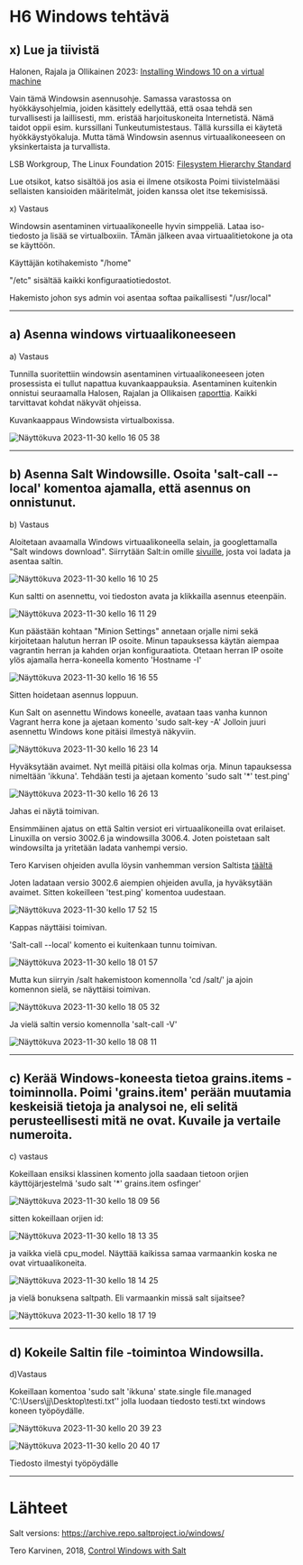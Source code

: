 # H6 Windows tehtävä

## x) Lue ja tiivistä

Halonen, Rajala ja Ollikainen 2023: [Installing Windows 10 on a virtual machine](https://github.com/therealhalonen/PhishSticks/blob/master/notes/ollikainen/windows.md)

Vain tämä Windowsin asennusohje. Samassa varastossa on hyökkäysohjelmia, joiden käsittely edellyttää, että osaa tehdä sen turvallisesti ja laillisesti, mm. eristää harjoituskoneita Internetistä. Nämä taidot oppii esim. kurssillani Tunkeutumistestaus. Tällä kurssilla ei käytetä hyökkäystyökaluja. Mutta tämä Windowsin asennus virtuaalikoneeseen on yksinkertaista ja turvallista.

LSB Workgroup, The Linux Foundation 2015: [Filesystem Hierarchy Standard](https://refspecs.linuxfoundation.org/FHS_3.0/fhs/index.html)

Lue otsikot, katso sisältöä jos asia ei ilmene otsikosta
Poimi tiivistelmääsi sellaisten kansioiden määritelmät, joiden kanssa olet itse tekemisissä.

x) Vastaus

Windowsin asentaminen virtuaalikoneelle hyvin simppeliä. Lataa iso-tiedosto ja lisää se virtualboxiin. TÄmän jälkeen avaa virtuaalitietokone ja ota se käyttöön.

Käyttäjän kotihakemisto "/home"

"/etc" sisältää kaikki konfiguraatiotiedostot.

Hakemisto johon sys admin voi asentaa softaa paikallisesti "/usr/local"


***


## a) Asenna windows virtuaalikoneeseen

a) Vastaus

Tunnilla suoritettiin windowsin asentaminen virtuaalikoneeseen joten prosessista ei tullut napattua kuvankaappauksia. Asentaminen kuitenkin onnistui seuraamalla Halosen, Rajalan ja Ollikaisen [raporttia](https://github.com/therealhalonen/PhishSticks/blob/master/notes/ollikainen/windows.md). Kaikki tarvittavat kohdat näkyvät ohjeissa.

Kuvankaappaus Windowsista virtualboxissa.

![Näyttökuva 2023-11-30 kello 16 05 38](https://github.com/juliusjantti/palvelinten_hallinta_kurssi/assets/148885509/6dd856f3-9cc4-4222-ba6b-c29a4eb6d544)

***

## b)  Asenna Salt Windowsille. Osoita 'salt-call --local' komentoa ajamalla, että asennus on onnistunut.

b) Vastaus

Aloitetaan avaamalla Windows virtuaalikoneella selain, ja googlettamalla "Salt windows download". Siirrytään Salt:in omille [sivuille](https://docs.saltproject.io/salt/install-guide/en/latest/topics/install-by-operating-system/windows.html), josta voi ladata ja asentaa saltin.

![Näyttökuva 2023-11-30 kello 16 10 25](https://github.com/juliusjantti/palvelinten_hallinta_kurssi/assets/148885509/2e6e7522-fccc-477b-ab15-3ed2d79b3daa)

Kun saltti on asennettu, voi tiedoston avata ja klikkailla asennus eteenpäin.

![Näyttökuva 2023-11-30 kello 16 11 29](https://github.com/juliusjantti/palvelinten_hallinta_kurssi/assets/148885509/a0ed23ac-d31d-499d-afc0-52f45f2244c5)

Kun päästään kohtaan "Minion Settings" annetaan orjalle nimi sekä kirjoitetaan halutun herran IP osoite. Minun tapauksessa käytän aiempaa vagrantin herran ja kahden  orjan konfiguraatiota. Otetaan herran IP osoite ylös ajamalla herra-koneella komento 'Hostname -I'

![Näyttökuva 2023-11-30 kello 16 16 55](https://github.com/juliusjantti/palvelinten_hallinta_kurssi/assets/148885509/509f4074-09b0-4e29-9e77-881915577429)

Sitten hoidetaan asennus loppuun.

Kun Salt on asennettu Windows koneelle, avataan taas vanha kunnon Vagrant herra kone ja ajetaan komento 'sudo salt-key -A' Jolloin juuri asennettu Windows kone pitäisi ilmestyä näkyviin.

![Näyttökuva 2023-11-30 kello 16 23 14](https://github.com/juliusjantti/palvelinten_hallinta_kurssi/assets/148885509/4b68048a-eed7-422b-a75e-e0070a63ccf9)

Hyväksytään avaimet. Nyt meillä pitäisi olla kolmas orja. Minun tapauksessa nimeltään 'ikkuna'. Tehdään testi ja ajetaan komento 'sudo salt '*' test.ping'

![Näyttökuva 2023-11-30 kello 16 26 13](https://github.com/juliusjantti/palvelinten_hallinta_kurssi/assets/148885509/fc28eb81-382b-46e9-b6fb-613fb78cecbc)

Jahas ei näytä toimivan.

Ensimmäinen ajatus on että Saltin versiot eri virtuaalikoneilla ovat erilaiset. Linuxilla on versio 3002.6 ja windowsilla 3006.4. Joten poistetaan salt windowsilta ja yritetään ladata vanhempi versio. 

Tero Karvisen ohjeiden avulla löysin vanhemman version Saltista [täältä](https://archive.repo.saltproject.io/windows/)

Joten ladataan versio 3002.6 aiempien ohjeiden avulla, ja hyväksytään avaimet. Sitten kokeilleen 'test.ping' komentoa uudestaan. 

![Näyttökuva 2023-11-30 kello 17 52 15](https://github.com/juliusjantti/palvelinten_hallinta_kurssi/assets/148885509/13b6f2d8-3661-4ef9-92d2-20a62691636d)

Kappas näyttäisi toimivan.

'Salt-call --local' komento ei kuitenkaan tunnu toimivan.

![Näyttökuva 2023-11-30 kello 18 01 57](https://github.com/juliusjantti/palvelinten_hallinta_kurssi/assets/148885509/701b5608-7b5b-40f9-8612-819b56561069)

Mutta kun siirryin /salt hakemistoon komennolla 'cd /salt/' ja ajoin komennon sielä, se näyttäisi toimivan.

![Näyttökuva 2023-11-30 kello 18 05 32](https://github.com/juliusjantti/palvelinten_hallinta_kurssi/assets/148885509/a8a5e55e-8f35-437a-bbea-130564f1dbf5)

Ja vielä saltin versio komennolla 'salt-call -V'

![Näyttökuva 2023-11-30 kello 18 08 11](https://github.com/juliusjantti/palvelinten_hallinta_kurssi/assets/148885509/08d40992-fcaa-447e-8148-b7614db06bb6)

***

## c) Kerää Windows-koneesta tietoa grains.items -toiminnolla. Poimi 'grains.item' perään muutamia keskeisiä tietoja ja analysoi ne, eli selitä perusteellisesti mitä ne ovat. Kuvaile ja vertaile numeroita.

c) vastaus

Kokeillaan ensiksi klassinen komento jolla saadaan tietoon orjien käyttöjärjestelmä 'sudo salt '*' grains.item osfinger'

![Näyttökuva 2023-11-30 kello 18 09 56](https://github.com/juliusjantti/palvelinten_hallinta_kurssi/assets/148885509/e4c9a5a9-ab3b-4cbc-8925-4cc11db8e6d1)

sitten kokeillaan orjien id:

![Näyttökuva 2023-11-30 kello 18 13 35](https://github.com/juliusjantti/palvelinten_hallinta_kurssi/assets/148885509/b0591bdc-2417-43b8-82a7-b173b674a04a)

ja vaikka vielä cpu_model. Näyttää kaikissa samaa varmaankin koska ne ovat virtuaalikoneita.

![Näyttökuva 2023-11-30 kello 18 14 25](https://github.com/juliusjantti/palvelinten_hallinta_kurssi/assets/148885509/62578c84-fb02-4e50-afe4-221c374423ba)

ja vielä bonuksena saltpath. Eli varmaankin missä salt sijaitsee?

![Näyttökuva 2023-11-30 kello 18 17 19](https://github.com/juliusjantti/palvelinten_hallinta_kurssi/assets/148885509/5028e9aa-8bf8-4705-9563-fce195775dcd)

***

## d) Kokeile Saltin file -toimintoa Windowsilla.

d)Vastaus

Kokeillaan komentoa 'sudo salt 'ikkuna' state.single file.managed 'C:\Users\jj\Desktop\testi.txt'' jolla luodaan tiedosto testi.txt windows koneen työpöydälle.

![Näyttökuva 2023-11-30 kello 20 39 23](https://github.com/juliusjantti/palvelinten_hallinta_kurssi/assets/148885509/cf4683be-ceb2-415f-b4f3-5346e01f7b32)


![Näyttökuva 2023-11-30 kello 20 40 17](https://github.com/juliusjantti/palvelinten_hallinta_kurssi/assets/148885509/ada50e56-8577-4567-a0b0-45ad1ab880fb)

Tiedosto ilmestyi työpöydälle


***

# Lähteet

Salt versions: https://archive.repo.saltproject.io/windows/

Tero Karvinen, 2018, [Control Windows with Salt](https://terokarvinen.com/2018/04/18/control-windows-with-salt/)
